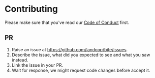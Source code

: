 # Contributing

Please make sure that you've read our [Code of Conduct](https://github.com/landoop/bite/blob/master/CODE_OF_CONDUCT.md) first.

## PR

1. Raise an issue at https://github.com/landoop/bite/issues.
2. Describe the issue, what did you expected to see and what you saw instead.
3. Link the issue in your PR.
4. Wait for response, we might request code changes before accept it.
